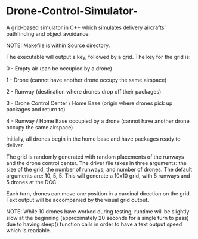 # Drone-Control-Simulator-
A grid-based simulator in C++ which simulates delivery aircrafts’ pathfinding and object avoidance.

NOTE: Makefile is within Source directory.

The executable will output a key, followed by a grid.  The key for the grid is:

0 - Empty air (can be occupied by a drone)

1 - Drone (cannot have another drone occupy the same airspace)

2 - Runway (destination where drones drop off their packages)

3 - Drone Control Center / Home Base (origin where drones pick up packages and return to)

4 - Runway / Home Base occupied by a drone (cannot have another drone occupy the same airspace)


Initially, all drones begin in the home base and have packages ready to deliver.

The grid is randomly generated with random placements of the runways and the drone control center.
The driver file takes in three arguments: the size of the grid, the number of runways, and number of drones.
The default arguments are: 10, 5, 5.  This will generate a 10x10 grid, with 5 runways and 5 drones at the DCC.

Each turn, drones can move one position in a cardinal direction on the grid.  Text output will be accompanied
by the visual grid output.  

NOTE: While 10 drones have worked during testing, runtime will be slightly slow at the beginning 
(approximately 20 seconds for a single turn to pass) due to having sleep() function calls in order 
to have a text output speed which is readable. 
